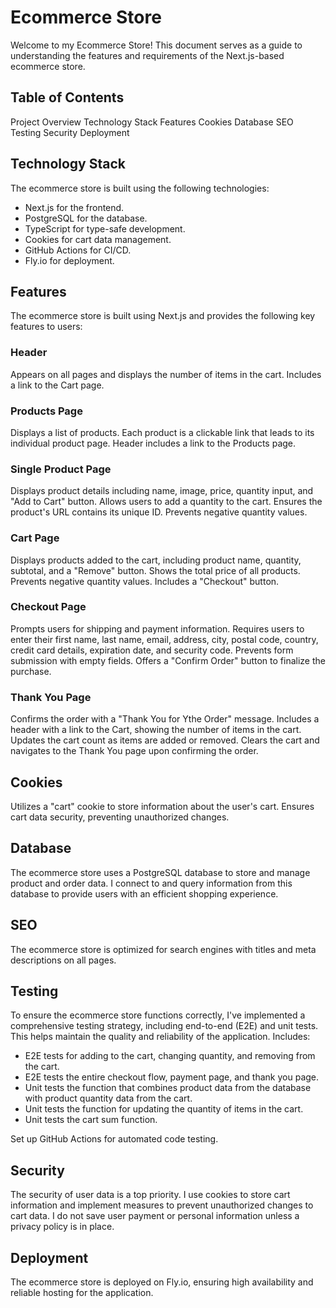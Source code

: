 # Ecommerce Store 
Welcome to my Ecommerce Store! This document serves as a guide to understanding the features and requirements of the Next.js-based ecommerce store.

## Table of Contents
Project Overview
Technology Stack
Features
Cookies
Database
SEO
Testing
Security
Deployment

## Technology Stack
The ecommerce store is built using the following technologies:

- Next.js for the frontend.
- PostgreSQL for the database.
- TypeScript for type-safe development.
- Cookies for cart data management.
- GitHub Actions for CI/CD.
- Fly.io for deployment.

## Features
The ecommerce store is built using Next.js and provides the following key features to users:

### Header
Appears on all pages and displays the number of items in the cart. Includes a link to the Cart page.

### Products Page
Displays a list of products. Each product is a clickable link that leads to its individual product page. Header includes a link to the Products page.

### Single Product Page
Displays product details including name, image, price, quantity input, and "Add to Cart" button. Allows users to add a quantity to the cart. Ensures the product's URL contains its unique ID. Prevents negative quantity values.

### Cart Page
Displays products added to the cart, including product name, quantity, subtotal, and a "Remove" button. Shows the total price of all products. Prevents negative quantity values. Includes a "Checkout" button.

### Checkout Page
Prompts users for shipping and payment information. Requires users to enter their first name, last name, email, address, city, postal code, country, credit card details, expiration date, and security code. Prevents form submission with empty fields. Offers a "Confirm Order" button to finalize the purchase.

### Thank You Page
Confirms the order with a "Thank You for Ythe Order" message. Includes a header with a link to the Cart, showing the number of items in the cart. Updates the cart count as items are added or removed. Clears the cart and navigates to the Thank You page upon confirming the order.

## Cookies
Utilizes a "cart" cookie to store information about the user's cart. Ensures cart data security, preventing unauthorized changes.

## Database
The ecommerce store uses a PostgreSQL database to store and manage product and order data. I connect to and query information from this database to provide users with an efficient shopping experience.

## SEO
The ecommerce store is optimized for search engines with titles and meta descriptions on all pages.

## Testing
To ensure the ecommerce store functions correctly, I've implemented a comprehensive testing strategy, including end-to-end (E2E) and unit tests. This helps maintain the quality and reliability of the application. Includes: 

- E2E tests for adding to the cart, changing quantity, and removing from the cart.
- E2E tests the entire checkout flow, payment page, and thank you page.
- Unit tests the function that combines product data from the database with product quantity data from the cart.
- Unit tests the function for updating the quantity of items in the cart.
- Unit tests the cart sum function.

Set up GitHub Actions for automated code testing.

## Security
The security of user data is a top priority. I use cookies to store cart information and implement measures to prevent unauthorized changes to cart data. I do not save user payment or personal information unless a privacy policy is in place.

## Deployment
The ecommerce store is deployed on Fly.io, ensuring high availability and reliable hosting for the application. 

